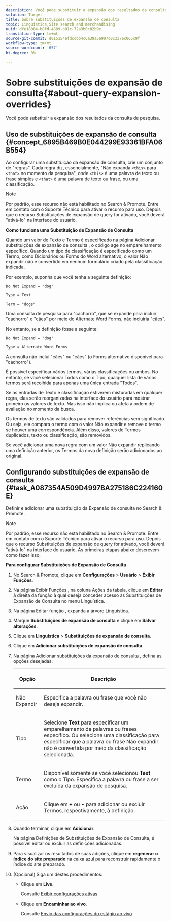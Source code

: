 ```yaml
---
description: Você pode substituir a expansão dos resultados da consulta de pesquisa.
solution: Target
title: Sobre substituições de expansão de consulta
topic: Linguistics,Site search and merchandising
uuid: dfe18004-b8fd-4889-b01c-72a3b0c82b9c
translation-type: tm+mt
source-git-commit: d015154efdccbb4c6a39a56907c0c337ec065c9f
workflow-type: tm+mt
source-wordcount: '657'
ht-degree: 0%

---
```



# Sobre substituições de expansão de consulta{#about-query-expansion-overrides}

Você pode substituir a expansão dos resultados da consulta de pesquisa.

## Uso de substituições de expansão de consulta {#concept_6895B469B0E044299E93361BFA06B554}

Ao configurar uma substituição da expansão de consulta, crie um conjunto de &quot;regras&quot;. Cada regra diz, essencialmente, &quot;Não expanda `<this>` para `<that>` no momento da pesquisa&quot;, onde `<this>` é uma palavra de texto ou frase simples e `<that>` é uma palavra de texto ou frase, ou uma classificação.

>[!NOTE]
>
>Por padrão, esse recurso não está habilitado no Search &amp; Promote. Entre em contato com o Suporte Técnico para ativar o recurso para uso. Depois que o recurso Substituições de expansão de query for ativado, você deverá &quot;ativá-lo&quot; na interface do usuário.

**Como funciona uma Substituição de Expansão de Consulta**

Quando um valor de Texto e Termo é especificado na página Adicionar substituições de expansão de consulta , o código age no emparelhamento específico. Quando um tipo de classificação é especificado como um Termo, como Dicionários ou Forms do Word alternativo, o valor Não expandir não é convertido em nenhum formulário criado pela classificação indicada.

Por exemplo, suponha que você tenha a seguinte definição:

`Do Not Expand = "dog"`

`Type = Text`

`Term = "dogs"`

Uma consulta de pesquisa para &quot;cachorro&quot;, que se expande para incluir &quot;cachorro&quot; e &quot;cães&quot; por meio do Alternate Word Forms, não incluiria &quot;cães&quot;.

No entanto, se a definição fosse a seguinte:

`Do Not Expand = "dog"`

`Type = Alternate Word Forms`

A consulta não inclui &quot;cães&quot; ou &quot;cães&quot; (o Forms alternativo disponível para &quot;cachorro&quot;).

É possível especificar vários termos, várias classificações ou ambos. No entanto, se você selecionar Todos como o Tipo, qualquer lista de vários termos será recolhida para apenas uma única entrada &quot;Todos&quot;.

Se as entradas de Texto e classificação estiverem misturadas em qualquer regra, elas serão reorganizadas na interface do usuário para mostrar primeiro os valores de texto. Mas isso não implica ou afeta a ordem de avaliação no momento da busca.

Os termos de texto são validados para remover referências sem significado. Ou seja, ele compara o termo com o valor Não expandir e remove o termo se houver uma correspondência. Além disso, valores de Termos duplicados, texto ou classificação, são removidos.

Se você adicionar uma nova regra com um valor Não expandir replicando uma definição anterior, os Termos da nova definição serão adicionados ao original.

## Configurando substituições de expansão de consulta {#task_A087354A509D4997BA275186C224160E}

Definir e adicionar uma substituição da Expansão de consulta no Search &amp; Promote.

<!-- 

t_configuring_query_expansion_overrides.xml

 -->

>[!NOTE]
Por padrão, esse recurso não está habilitado no Search &amp; Promote. Entre em contato com o Suporte Técnico para ativar o recurso para uso. Depois que o recurso Substituições de expansão de query for ativado, você deverá &quot;ativá-lo&quot; na interface do usuário. As primeiras etapas abaixo descrevem como fazer isso.

**Para configurar Substituições de Expansão de Consulta**

1. No Search &amp; Promote, clique em **Configurações** > **Usuário** > **Exibir Funções**.
1. Na página Exibir Funções , na coluna Ações da tabela, clique em **Editar** à direita da função à qual deseja conceder acesso às Substituições de Expansão de Consulta no menu Linguística.
1. Na página Editar função , expanda a árvore Linguística.
1. Marque **Substituições de expansão de consulta** e clique em **Salvar alterações**.
1. Clique em **Linguística** > **Substituições de expansão de consulta**.
1. Clique em **Adicionar substituições de expansão de consulta**.
1. Na página Adicionar substituições da expansão de consulta , defina as opções desejadas.

   <!-- 
   
   r_query_expansion_override_definitions.xml
   
   -->

   <table> 
    <thead> 
      <tr> 
      <th colname="col1" class="entry"> <p>Opção </p> </th> 
      <th colname="col2" class="entry"> <p>Descrição </p> </th> 
      </tr> 
    </thead>
    <tbody> 
      <tr> 
      <td colname="col1"> <p>Não Expandir </p> </td> 
      <td colname="col2"> <p>Especifica a palavra ou frase que você não deseja expandir. </p> </td> 
      </tr> 
      <tr> 
      <td colname="col1"> <p>Tipo </p> </td> 
      <td colname="col2"> <p>Selecione <b>Text</b> para especificar um emparelhamento de palavras ou frases específico. Ou selecione uma classificação para especificar que a palavra ou frase Não expandir não é convertida por meio da classificação selecionada. </p> </td> 
      </tr> 
      <tr> 
      <td colname="col1"> <p>Termo </p> </td> 
      <td colname="col2"> <p>Disponível somente se você selecionou <b>Text</b> como o Tipo. Especifica a palavra ou frase a ser excluída da expansão de pesquisa. </p> </td> 
      </tr> 
      <tr> 
      <td colname="col1"> <p>Ação </p> </td> 
      <td colname="col2"> <p> Clique em <b>+</b> ou <b>-</b> para adicionar ou excluir Termos, respectivamente, à definição. </p> </td> 
      </tr> 
    </tbody> 
    </table>

1. Quando terminar, clique em **Adicionar**.

   Na página Definições de Substituições de Expansão de Consulta, é possível editar ou excluir as definições adicionadas.
1. Para visualizar os resultados de suas adições, clique em **regenerar o índice do site preparado** na caixa azul para reconstruir rapidamente o índice do site preparado.
1. (Opcional) Siga um destes procedimentos:

   * Clique em **Live**.

      Consulte [Exibir configurações ativas](../c-about-staging.md#task_401A0EBDB5DB4D4CA933CBA7BECDC10F)

   * Clique em **Encaminhar ao vivo**.

      Consulte [Envio das configurações do estágio ao vivo](../c-about-staging.md#task_44306783B4C0408AAA58B471DAF2D9A4)

